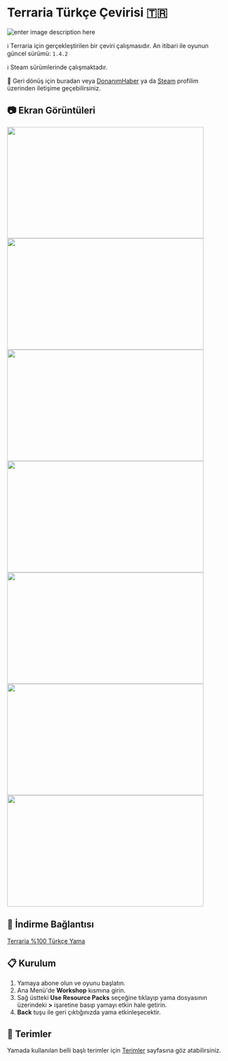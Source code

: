 

# Terraria Türkçe Çevirisi :tr:
![enter image description here](https://terraria.org/assets/logo-203e9bcd9af6ac8193d8b185aa64b8c8.png)

:information_source: Terraria için gerçekleştirilen bir çeviri çalışmasıdır. An itibari ile oyunun güncel sürümü: `1.4.2`

:information_source: Steam sürümlerinde çalışmaktadır.


:envelope_with_arrow: Geri dönüş için buradan veya [DonanımHaber](https://forum.donanimhaber.com/profil/794792#!/) ya da [Steam](https://steamcommunity.com/id/qabriel99) profilim üzerinden iletişime geçebilirsiniz.

## :camera: Ekran Görüntüleri
<img src="https://i.imgur.com/pdPlBov.jpg" width="460" height="260"/> <img src="https://i.imgur.com/Ysjqht4.jpg" width="460" height="260"/> <img src="https://i.imgur.com/fWI0Tfb.jpg" width="460" height="260"/>
<img src="https://i.imgur.com/vGYX5RH.jpg" width="460" height="260"/> <img src="https://i.imgur.com/DfSdtVD.jpg" width="460" height="260"/> <img src="https://i.imgur.com/HeiXyHJ.jpg" width="460" height="260"/> <img src="https://i.imgur.com/OfJLtE9.jpg" width="460" height="260"/>

## :floppy_disk: İndirme Bağlantısı 
[Terraria %100 Türkçe Yama](https://steamcommunity.com/sharedfiles/filedetails/?id=2441453094)

## :clipboard: Kurulum
 1. Yamaya abone olun ve oyunu başlatın.
 2. Ana Menü'de **Workshop** kısmına girin.
 3. Sağ üstteki **Use Resource Packs** seçeğine tıklayıp yama dosyasının üzerindeki **>** işaretine basıp yamayı etkin hale getirin.
 4. **Back** tuşu ile geri çıktığınızda yama etkinleşecektir.
 
## :pushpin: Terimler
Yamada kullanılan belli başlı terimler için [Terimler](Terimler.md) sayfasına göz atabilirsiniz.
